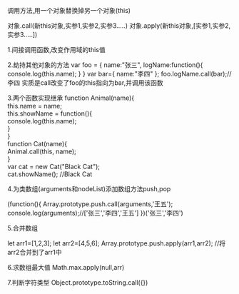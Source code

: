 调用方法,用一个对象替换掉另一个对象(this)


对象.call(新this对象,实参1,实参2,实参3.....)
对象.apply(新this对象,[实参1,实参2,实参3.....])


1.间接调用函数,改变作用域的this值

2.劫持其他对象的方法
var foo = {
  name:"张三",
  logName:function(){
    console.log(this.name);
  }
}
var bar={
  name:"李四"
};
foo.logName.call(bar);//李四
实质是call改变了foo的this指向为bar,并调用该函数

3.两个函数实现继承
function Animal(name){   
  this.name = name;   
  this.showName = function(){   
    console.log(this.name);   
  }   
}   
function Cat(name){  
  Animal.call(this, name);  
}    
var cat = new Cat("Black Cat");   
cat.showName(); //Black Cat

4.为类数组(arguments和nodeList)添加数组方法push,pop

(function(){
  Array.prototype.push.call(arguments,'王五');
  console.log(arguments);//['张三','李四','王五']
})('张三','李四')

5.合并数组

let arr1=[1,2,3]; 
let arr2=[4,5,6]; 
Array.prototype.push.apply(arr1,arr2); //将arr2合并到了arr1中

6.求数组最大值
Math.max.apply(null,arr)

7.判断字符类型
Object.prototype.toString.call({})